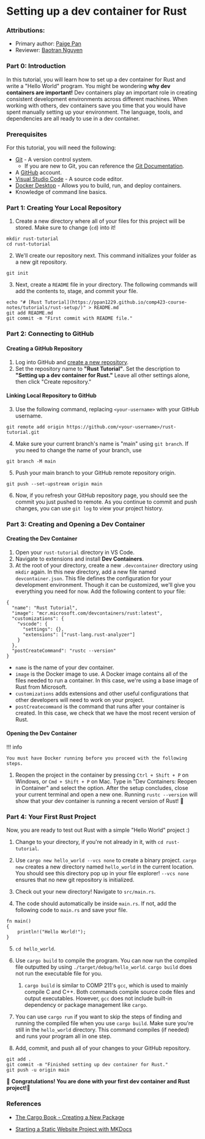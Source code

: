 # Setting up a dev container for Rust

### Attributions:

* Primary author: [Paige Pan](https://github.com/ppan1229)
* Reviewer: [Baotran Nguyen](https://github.com/bnln7)

### Part 0: Introduction

In this tutorial, you will learn how to set up a dev container for Rust and write a "Hello World" program.
You might be wondering **why dev containers are important!**
Dev containers play an important role in creating consistent development environments across different machines.
When working with others, dev containers save you time that you would have spent manually setting up your environment.
The language, tools, and dependencies are all ready to use in a dev container.

### Prerequisites

For this tutorial, you will need the following:

+ [Git](https://git-scm.com/book/en/v2/Getting-Started-Installing-Git) - A version control system.
    + If you are new to Git, you can reference the [Git Documentation](https://git-scm.com/docs).
+ A [GitHub](https://github.com) account.
+ [Visual Studio Code](https://code.visualstudio.com/Download) - A source code editor.
+ [Docker Desktop](https://www.docker.com/products/docker-desktop/) - Allows you to build, run, and deploy containers.
+ Knowledge of command line basics. 

### Part 1: Creating Your Local Repository

1. Create a new directory where all of your files for this project will be stored. Make sure to change (`cd`) into it!
``` title="terminal"
mkdir rust-tutorial
cd rust-tutorial
```

2. We'll create our repository next. This command initializes your folder as a new git repository.
``` title="terminal"
git init
```

3. Next, create a `README` file in your directory.
The following commands will add the contents to, stage, and commit your file.
``` title="terminal"
echo "# [Rust Tutorial](https://ppan1229.github.io/comp423-course-notes/tutorials/rust-setup/)" > README.md
git add README.md
git commit -m "First commit with README file."
```

### Part 2: Connecting to GitHub

#### Creating a GitHub Repository

1. Log into GitHub and [create a new repository](https://github.com/new).
2. Set the repository name to **"Rust Tutorial"**. Set the description to **"Setting up a dev container for Rust."** Leave all other settings alone, then click "Create repository."

#### Linking Local Repository to GitHub

3. Use the following command, replacing `<your-username>` with your GitHub username.
``` title="terminal"
git remote add origin https://github.com/<your-username>/rust-tutorial.git
```
4. Make sure your current branch's name is "main" using `git branch`. If you need to change the name of your branch, use
``` title="terminal"
git branch -M main
```
5. Push your main branch to your GitHub remote repository origin.
``` title="terminal"
git push --set-upstream origin main 
```
6. Now, if you refresh your GitHub repository page, you should see the commit you just pushed to remote. As you continue to commit and push changes, you can use `git log` to view your project history.

### Part 3: Creating and Opening a Dev Container

#### Creating the Dev Container

1. Open your `rust-tutorial` directory in VS Code.
2. Navigate to extensions and install **Dev Containers**. 
3. At the root of your directory, create a new `.devcontainer` directory using `mkdir` again. In this new directory, add a new file named `devcontainer.json`. This file defines the configuration for your development environment. Though it can be customized, we'll give you everything you need for now. Add the following content to your file:
``` title="devcontainer.json"
{
  "name": "Rust Tutorial",
  "image": "mcr.microsoft.com/devcontainers/rust:latest",
  "customizations": {
    "vscode": {
      "settings": {},
      "extensions": ["rust-lang.rust-analyzer"]
    }
  },
  "postCreateCommand": "rustc --version"
}
```
+ `name` is the name of your dev container.
+ `image` is the Docker image to use. A Docker image contains all of the files needed to run a container. In this case, we're using a base image of Rust from Microsoft.
+ `customizations` adds extensions and other useful configurations that other developers will need to work on your project.
+ `postCreatecommand` is the command that runs after your container is created. In this case, we check that we have the most recent version of Rust.

#### Opening the Dev Container

!!! info

    You must have Docker running before you proceed with the following steps.

1. Reopen the project in the container by pressing `Ctrl + Shift + P` on Windows, or `Cmd + Shift + P` on Mac. Type in "Dev Containers: Reopen in Container" and select the option. After the setup concludes, close your current terminal and open a new one. Running `rustc --version` will show that your dev container is running a recent version of Rust! 🎉

### Part 4: Your First Rust Project

Now, you are ready to test out Rust with a simple "Hello World" project :)

1. Change to your directory, if you're not already in it, with `cd rust-tutorial`.

2. Use `cargo new hello_world --vcs none` to create a binary project. `cargo new` creates a new directory named `hello_world` in the current location. You should see this directory pop up in your file explorer! `--vcs none` ensures that no new git repository is initialized.

3. Check out your new directory! Navigate to `src/main.rs`.

4. The code should automatically be inside `main.rs`. If not, add the following code to `main.rs` and save your file.
``` title="main.rs"
fn main() 
{
    println!("Hello World!");
}
```

5. `cd hello_world`. 

6. Use `cargo build` to compile the program. You can now run the compiled file outputted by using `./target/debug/hello_world`. `cargo build` does not run the executable file for you.
    1. `cargo build` is similar to COMP 211's `gcc`, which is used to mainly compile C and C++. Both commands compile source code files and output executables. However, `gcc` does not include built-in dependency or package management like `cargo`.

7. You can use `cargo run` if you want to skip the steps of finding and running the compiled file when you use `cargo build`. Make sure you're still in the `hello_world` directory. This command compiles (if needed) and runs your program all in one step. 

8. Add, commit, and push all of your changes to your GitHub repository.
``` title="terminal"
git add .
git commit -m "Finished setting up dev container for Rust."
git push -u origin main
```

🎉 **Congratulations! You are done with your first dev container and Rust project!**🎉

### References

+ [The Cargo Book - Creating a New Package](https://doc.rust-lang.org/cargo/guide/creating-a-new-project.html)

+ [Starting a Static Website Project with MKDocs](https://doc.rust-lang.org/cargo/guide/creating-a-new-project.html)